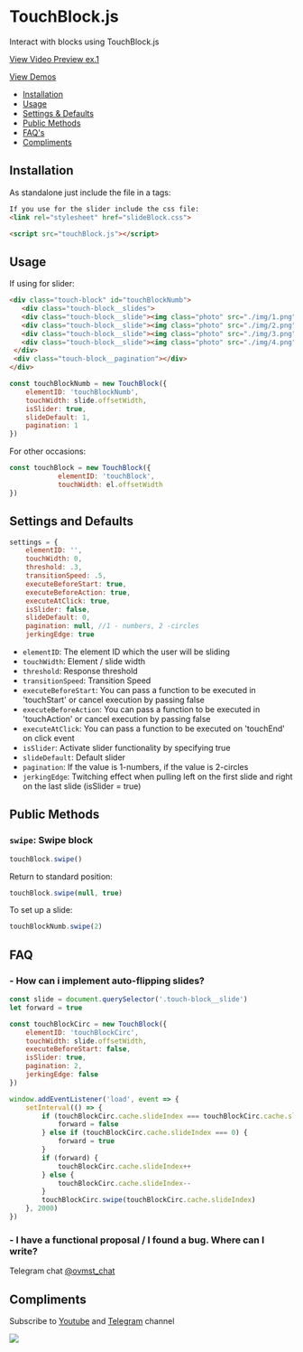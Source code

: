 # TouchBlock.js
Interact with blocks using TouchBlock.js

<a href="https://youtu.be/VVCVbbOt_YA" target="_blank">View Video Preview ex.1</a>

<a href="https://leobrn.github.io/TouchBlock//" target="_blank">View Demos</a>

* [Installation](#installation)
* [Usage](#usage)
* [Settings &amp; Defaults](#settings-and-defaults)
* [Public Methods](#public-methods)
* [FAQ's](#faq)
* [Compliments](#compliments)

## Installation

As standalone just include the file in a tags:

```html
If you use for the slider include the css file:
<link rel="stylesheet" href="slideBlock.css">

<script src="touchBlock.js"></script>
```

## Usage
If using for slider:
```html
<div class="touch-block" id="touchBlockNumb">
   <div class="touch-block__slides">
   <div class="touch-block__slide"><img class="photo" src="./img/1.png"></div>
   <div class="touch-block__slide"><img class="photo" src="./img/2.png"></div>
   <div class="touch-block__slide"><img class="photo" src="./img/3.png"></div>
   <div class="touch-block__slide"><img class="photo" src="./img/4.png"></div>
 </div>
 <div class="touch-block__pagination"></div>
</div>
```
```javascript
const touchBlockNumb = new TouchBlock({
    elementID: 'touchBlockNumb',
    touchWidth: slide.offsetWidth,
    isSlider: true,
    slideDefault: 1,
    pagination: 1
})
```
For other occasions:
```javascript
const touchBlock = new TouchBlock({
            elementID: 'touchBlock',
            touchWidth: el.offsetWidth
})
```
## Settings and Defaults

```javascript
settings = {
    elementID: '',
    touchWidth: 0,
    threshold: .3,
    transitionSpeed: .5,
    executeBeforeStart: true,
    executeBeforeAction: true,
    executeAtClick: true,
    isSlider: false,
    slideDefault: 0,
    pagination: null, //1 - numbers, 2 -circles
    jerkingEdge: true
```

* `elementID`: The element ID which the user will be sliding 
* `touchWidth`: Element / slide width
* `threshold`: Response threshold
* `transitionSpeed`: Transition Speed
* `executeBeforeStart`: You can pass a function to be executed in 'touchStart' or cancel execution by passing false
* `executeBeforeAction`: You can pass a function to be executed in 'touchAction' or cancel execution by passing false
* `executeAtClick`: You can pass a function to be executed on 'touchEnd' on click event
* `isSlider`: Activate slider functionality by specifying true
* `slideDefault`: Default slider
* `pagination`: If the value is 1-numbers, if the value is 2-circles
* `jerkingEdge`: Twitching effect when pulling left on the first slide and right on the last slide (isSlider = true)

## Public Methods

### `swipe`: Swipe block

```javascript
touchBlock.swipe()
```
Return to standard position:
```javascript
touchBlock.swipe(null, true)
```
To set up a slide:
```javascript
touchBlockNumb.swipe(2)
```

## FAQ

### - How can i implement auto-flipping slides?

```javascript
const slide = document.querySelector('.touch-block__slide')
let forward = true

const touchBlockCirc = new TouchBlock({
    elementID: 'touchBlockCirc',
    touchWidth: slide.offsetWidth,
    executeBeforeStart: false,
    isSlider: true,
    pagination: 2,
    jerkingEdge: false
})

window.addEventListener('load', event => {
    setInterval(() => {
        if (touchBlockCirc.cache.slideIndex === touchBlockCirc.cache.slidesLength - 1) {
            forward = false
        } else if (touchBlockCirc.cache.slideIndex === 0) {
            forward = true
        }
        if (forward) {
            touchBlockCirc.cache.slideIndex++
        } else {
            touchBlockCirc.cache.slideIndex--
        }
        touchBlockCirc.swipe(touchBlockCirc.cache.slideIndex)
    }, 2000)
})
```

### - I have a functional proposal / I found a bug. Where can I write?

Telegram chat <a href="https://t.me/ovmst_chat" target="_blank">@ovmst_chat</a>

## Compliments

Subscribe to <a href="https://www.youtube.com/channel/UCkgcvGx_z49fiHJ_aiHAp3g?view_as=subscriber" target="_blank">Youtube</a> and <a href="https://t.me/ovmst" target="_blank">Telegram</a> channel

<a href="https://www.youtube.com/channel/UCkgcvGx_z49fiHJ_aiHAp3g?view_as=subscriber" target="_blank"><img src="https://i.ibb.co/sV96kqK/Subscribe.png"></a>
